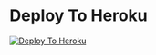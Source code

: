 
# Deploy To Heroku

[![Deploy To Heroku](https://www.herokucdn.com/deploy/button.svg)](https://heroku.com/deploy?template=https://github.com/MATIZT/KunwarSaSodha)
